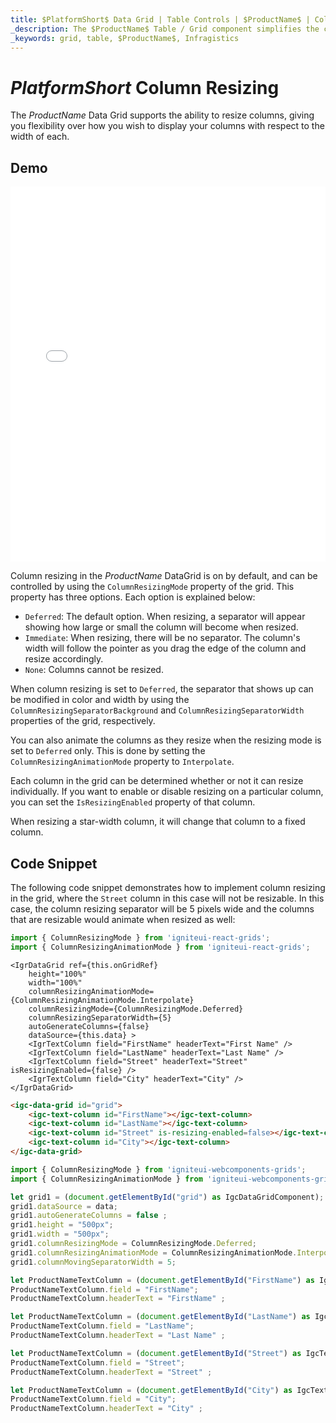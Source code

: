 ```yaml
---
title: $PlatformShort$ Data Grid | Table Controls | $ProductName$ | Column Types | Infragistics
_description: The $ProductName$ Table / Grid component simplifies the complexities of the grid domain into manageable API so that a user can bind a collection of data.
_keywords: grid, table, $ProductName$, Infragistics
---
```


# $PlatformShort$ Column Resizing

The $ProductName$ Data Grid supports the ability to resize columns, giving you flexibility over how you wish to display your columns with respect to the width of each.

## Demo

<div class="sample-container loading" style="height: 600px">
    <iframe id="data-grid-overview-sample-iframe" src='{environment:demosBaseUrl}/grids/data-grid-column-resizing' width="100%" height="100%" seamless frameBorder="0" onload="onXPlatSampleIframeContentLoaded(this);"></iframe>
</div>
<sample-button src="grids/data-grid/column-resizing"></sample-button>

<div class="divider--half"></div>

Column resizing in the $ProductName$ DataGrid is on by default, and can be controlled by using the `ColumnResizingMode` property of the grid. This property has three options. Each option is explained below:

- `Deferred`: The default option. When resizing, a separator will appear showing how large or small the column will become when resized.
- `Immediate`: When resizing, there will be no separator. The column's width will follow the pointer as you drag the edge of the column and resize accordingly.
- `None`: Columns cannot be resized.

When column resizing is set to `Deferred`, the separator that shows up can be modified in color and width by using the `ColumnResizingSeparatorBackground` and `ColumnResizingSeparatorWidth` properties of the grid, respectively.

You can also animate the columns as they resize when the resizing mode is set to `Deferred` only. This is done by setting the `ColumnResizingAnimationMode` property to `Interpolate`.

Each column in the grid can be determined whether or not it can resize individually. If you want to enable or disable resizing on a particular column, you can set the `IsResizingEnabled` property of that column.

When resizing a star-width column, it will change that column to a fixed column.

## Code Snippet

The following code snippet demonstrates how to implement column resizing in the grid, where the `Street` column in this case will not be resizable. In this case, the column resizing separator will be 5 pixels wide and the columns that are resizable would animate when resized as well:

```ts
import { ColumnResizingMode } from 'igniteui-react-grids';
import { ColumnResizingAnimationMode } from 'igniteui-react-grids';
```

```tsx
<IgrDataGrid ref={this.onGridRef}
    height="100%"
    width="100%"
    columnResizingAnimationMode={ColumnResizingAnimationMode.Interpolate}
    columnResizingMode={ColumnResizingMode.Deferred}
    columnResizingSeparatorWidth={5}
    autoGenerateColumns={false}
    dataSource={this.data} >
    <IgrTextColumn field="FirstName" headerText="First Name" />
    <IgrTextColumn field="LastName" headerText="Last Name" />
    <IgrTextColumn field="Street" headerText="Street" isResizingEnabled={false} />
    <IgrTextColumn field="City" headerText="City" />
</IgrDataGrid>
```

```html
<igc-data-grid id="grid">
    <igc-text-column id="FirstName"></igc-text-column>
    <igc-text-column id="LastName"></igc-text-column>
    <igc-text-column id="Street" is-resizing-enabled=false></igc-text-column>
    <igc-text-column id="City"></igc-text-column>
</igc-data-grid>
```

```ts
import { ColumnResizingMode } from 'igniteui-webcomponents-grids';
import { ColumnResizingAnimationMode } from 'igniteui-webcomponents-grids';

let grid1 = (document.getElementById("grid") as IgcDataGridComponent);
grid1.dataSource = data;
grid1.autoGenerateColumns = false ;
grid1.height = "500px";
grid1.width = "500px";
grid1.columnResizingMode = ColumnResizingMode.Deferred;
grid1.columnResizingAnimationMode = ColumnResizingAnimationMode.Interpolate;
grid1.columnMovingSeparatorWidth = 5;

let ProductNameTextColumn = (document.getElementById("FirstName") as IgcTextColumnComponent);
ProductNameTextColumn.field = "FirstName";
ProductNameTextColumn.headerText = "FirstName" ;

let ProductNameTextColumn = (document.getElementById("LastName") as IgcTextColumnComponent);
ProductNameTextColumn.field = "LastName";
ProductNameTextColumn.headerText = "Last Name" ;

let ProductNameTextColumn = (document.getElementById("Street") as IgcTextColumnComponent);
ProductNameTextColumn.field = "Street";
ProductNameTextColumn.headerText = "Street" ;

let ProductNameTextColumn = (document.getElementById("City") as IgcTextColumnComponent);
ProductNameTextColumn.field = "City";
ProductNameTextColumn.headerText = "City" ;
```